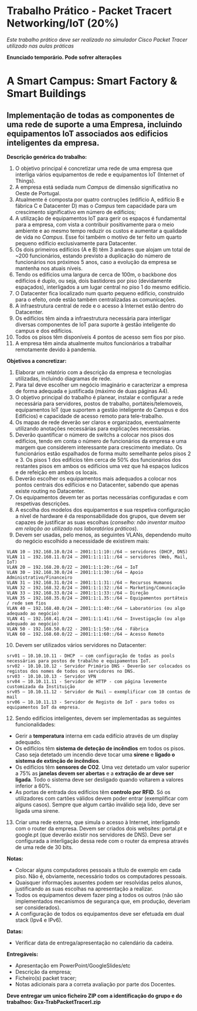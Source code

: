 # Trabalho Prático - Packet Tracert Networking/IoT (20%)

*Este trabalho prático deve ser realizado no simulador Cisco Packet Tracer utilizado nas aulas práticas*

**Enunciado temporário. Pode sofrer alterações**

# A Smart Campus: Smart Factory & Smart Buildings

## Implementação de todas as componentes de uma rede de suporte a uma Empresa, incluindo equipamentos IoT associados aos edificios inteligentes da empresa.

**Descrição genérica do trabalho:**
1.	O objetivo principal é concretizar uma rede de uma empresa que interliga vários equipamentos de rede e equipamentos IoT (Internet of Things).
2.	A empresa está sediada num *Campus* de dimensão significativa no Oeste de Portugal.
3. Atualmente é composta por quatro contruções (edifício A, edifício B e fábrica C e Datacenter D) mas o *Campus* tem capacidade para um crescimento significativo em número de edificios;
4.  A utilização de equipamentos IoT para gerir os espaços é fundamental para a empresa, com vista a contribuir positivamente para o meio ambiente e ao mesmo tempo reduzir os custos e aumentar a qualidade de vida no *Campus*. Esse foi também o motivo de ter feito um quarto pequeno edificio exclusivamente para Datacenter.
5.	Os dois primeiros edifícios (A e B) têm 3 andares que alojam um total de ~200 funcionários, estando previsto a duplicação do número de funcionários nos próximos 5 anos, caso a evolução da empresa se mantenha nos atuais níveis. 
6.	Tendo os edifícios uma largura de cerca de 100m, o backbone dos edifícios é duplo, ou seja, dois bastidores por piso (devidamente espaçados), interligados a um lugar central no piso 1 do mesmo edifício. 
7.	O Datacenter fica localizado num quarto pequeno edificio, construído para o efeito, onde estão também centralizadas as comunicações.
8.	A infraestrutura central de rede e o acesso à Internet estão dentro do Datacenter.
9.	Os edifícios têm ainda a infraestrutura necessária para interligar diversas componentes de IoT para suporte à gestão inteligente do campus e dos edifícios.
10. Todos os pisos têm disponíveis 4 pontos de acesso sem fios por piso.
11. A empresa têm ainda atualmente muitos funcionários a trabalhar remotamente devido à pandemia.

**Objetivos a concretizar:**
1.	Elaborar um relatório com a descrição da empresa e tecnologias utilizadas, incluindo diagramas de rede.
2.	Para tal deve escolher um negócio imaginário e caracterizar a empresa de forma adequada e justificada (máximo de duas páginas A4).
3.	O objetivo principal do trabalho é planear, instalar e configurar a rede necessária para servidores, postos de trabalho, portáteis/telemoveis, equipamentos IoT (que suportem a gestão inteligente do Campus e dos Edificios) e capacidade de acesso remoto para tele-trabalho.
4.	Os mapas de rede deverão ser claros e organizados, eventualmente utilizando anotações necessárias para explicações necessárias.
5.	Deverão quantificar o número de switchs a colocar nos pisos dos edifícios, tendo em conta o número de funcionários da empresa e uma margem que considerem interessante para crescimento imediato. Os funcionários estão espalhados de forma muito semelhante pelos pisos 2 e 3. Os pisos 1 dos edifícios têm cerca de 50% dos funcionários dos restantes pisos em ambos os edifícios uma vez que há espaços ludicos e de refeição em ambos os locais.
6.	Deverão escolher os equipamentos mais adequados a colocar nos pontos centrais dos edifícios e no Datacenter, sabendo que apenas existe routing no Datacenter.
7.	Os equipamentos devem ter as portas necessárias configuradas e com respetivas descrições.
8.	A escolha dos modelos dos equipamentos e sua respetiva configuração a nível de hardware é da responsabilidade dos grupos, que devem ser capazes de justificar as suas escolhas (*conselho: não inventar muitoo em relação ao utilizado nos laboratórios práticos*).
9.	Devem ser usadas, pelo menos, as seguintes VLANs, dependendo muito do negócio escolhido a necessidade de existirem mais:
```
VLAN 10 – 192.168.10.0/24 – 2001:1:1:10::/64 – servidores (DHCP, DNS)
VLAN 11 – 192.168.11.0/24 – 2001:1:1:11::/64 – servidores (Web, Mail, IoT)
VLAN 20 – 192.168.20.0/22 – 2001:1:1:20::/64 – IoT
VLAN 30 – 192.168.30.0/24 – 2001:1:1:30::/64 – Apoio Administrativo/Financeiro
VLAN 31 – 192.168.31.0/24 – 2001:1:1:31::/64 – Recursos Humanos
VLAN 32 – 192.168.32.0/24 – 2001:1:1:32::/64 – Marketing/Comunicação
VLAN 33 – 192.168.33.0/24 – 2001:1:1:33::/64 – Direção
VLAN 35 – 192.168.35.0/24 – 2001:1:1.35::/64 – Equipamentos portáteis / rede sem fios
VLAN 40 – 192.168.40.0/24 – 2001:1:1:40::/64 – Laboratórios (ou algo adequado ao negócio)
VLAN 41 – 192.168.41.0/24 – 2001:1:1:41::/64 – Investigação (ou algo adequado ao negócio)
VLAN 50 - 192.168.50.0/22 - 2001:1:1:50::/64 - Fábrica
VLAN 60 – 192.168.60.0/22 – 2001:1:1:60::/64 – Acesso Remoto
```
10.	Devem ser utilizados vários servidores no Datacenter:
```
srv01 – 10.10.10.11 - DHCP  – com configuração de todas as pools necessárias para postos de trabalho e equipamentos IoT.   
srv02 - 10.10.10.12 - Servidor Primário DNS - Deverão ser colocados os registos dos nomes de todos os servidores no DNS.
srv03 - 10.10.10.13 - Servidor VPN
srv04 – 10.10.11.11 - Servidor de HTTP - com página levemente customizada da Instituição
srv05 – 10.10.11.12 - Servidor de Mail – exemplificar com 10 contas de mail
srv06 – 10.10.11.13 - Servidor de Registo de IoT - para todos os equipamentos IoT da empresa.
```
12.	Sendo edifícios inteligentes, devem ser implementadas as seguintes funcionalidades:
-	Gerir a **temperatura** interna em cada edifício através de um display adequado.
-	Os edifícios têm **sistema de deteção de incêndios** em todos os pisos. Caso seja detetado um incendio deve tocar uma **sirene** e **ligado o sistema de extinção de incêndios**.
-	Os edifícios têm **sensores de CO2**. Uma vez detetado um valor superior a 75% as **janelas devem ser abertas** e a **extração de ar deve ser ligada**. Todo o sistema deve ser desligado quando voltarem a valores inferior a 60%.
-	As portas de entrada dos edifícios têm **controlo por RFID**. Só os utilizadores com cartões válidos devem poder entrar (exemplificar com alguns casos). Sempre que algum cartão inválido seja lido, deve ser ligada uma sirene.
13.	Criar uma rede externa, que simula o acesso à Internet, interligando com o router da empresa. Devem ser criados dois websites: portal.pt e google.pt (que deverão existir nos servidores de DNS). Deve ser configurada a interligação dessa rede com o router da empresa através de uma rede de 30 bits.

**Notas:**
- Colocar alguns computadores pessoais a título de exemplo em cada piso. Não é, obviamente, necessário todos os computadores pessoais.
- Quaisquer informações ausentes podem ser resolvidas pelos alunos, justificando as suas escolhas na apresentação a realizar.
- Todos os equipamentos devem fazer ping a todos os outros (não são implementados mecanismos de segurança que, em produção, deveriam ser considerados).
- A configuração de todos os equipamentos deve ser efetuada em dual stack (Ipv4 e IPv6).

**Datas:**
- Verificar data de entrega/apresentação no calendário da cadeira.

**Entregáveis:**
- Apresentação em PowerPoint/GoogleSlides/etc
- Descrição da empresa;
- Ficheiro(s) packet tracer;
- Notas adicionais para a correta avaliação por parte dos Docentes.

**Deve entregar um unico ficheiro ZIP com a identificação do grupo e do trabalhoo: Gxx-TrabPacketTracerI.zip**
